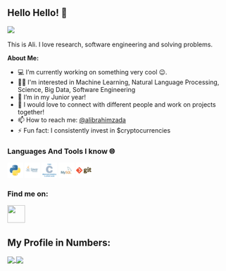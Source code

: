 ## Hello Hello! 👋
![](https://visitor-badge.laobi.icu/badge?page_id=alibrahimzada)

This is Ali. I love research, software engineering and solving problems.

  
**About Me:**

- 💻 I’m currently working on something very cool :wink:.
- :man_scientist: I'm interested in Machine Learning, Natural Language Processing, Science, Big Data, Software Engineering
- :school: I’m in my Junior year! 
- 💬 I would love to connect with different people and work on projects together!
- 📫 How to reach me: [@alibrahimzada](https://twitter.com/alibrahimzada)
- ⚡ Fun fact: I consistently invest in $cryptocurrencies


### Languages And Tools I know 🌐

<code><img height="35" src="https://raw.githubusercontent.com/github/explore/80688e429a7d4ef2fca1e82350fe8e3517d3494d/topics/python/python.png"></code>
<code><img height="35" src="https://raw.githubusercontent.com/github/explore/80688e429a7d4ef2fca1e82350fe8e3517d3494d/topics/java/java.png"></code>
<code><img height="35" src="https://raw.githubusercontent.com/github/explore/80688e429a7d4ef2fca1e82350fe8e3517d3494d/topics/c/c.png"></code>
<code><img height="35" src="https://raw.githubusercontent.com/github/explore/80688e429a7d4ef2fca1e82350fe8e3517d3494d/topics/mysql/mysql.png"></code>
<code><img height="35" src="https://raw.githubusercontent.com/github/explore/80688e429a7d4ef2fca1e82350fe8e3517d3494d/topics/git/git.png"></code>

### Find me on: 
[<img src="https://img.icons8.com/color/48/000000/linkedin.png" width="40" height="40"/>](https://www.linkedin.com/in/alibrahimzada/)

## My Profile in Numbers: 
<a href="#">
  <img align="center" src="https://github-readme-stats.vercel.app/api?username=alibrahimzada&count_private=true&show_icons=true" />
</a>
<a href="#">
  <img align="center" src="https://github-readme-stats.vercel.app/api/top-langs/?username=alibrahimzada&layout=compact&hide=CSS,html" />
</a>
